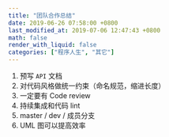 ```yaml
---
title: "团队合作总结"
date: 2019-06-26 07:58:00 +0800
last_modified_at: 2019-07-06 12:47:43 +0800
math: false
render_with_liquid: false
categories: ["程序人生", "其它"]
---
```


1. 预写 `API` 文档
2. 对代码风格做统一约束（命名规范，缩进长度）
3. 一定要有 Code review
4. 持续集成和代码 lint
5. master / dev / 成员分支
6. UML 图可以提高效率
